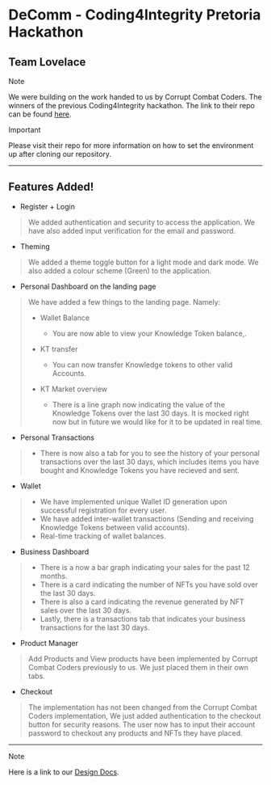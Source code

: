 # DeComm - Coding4Integrity Pretoria Hackathon
## Team Lovelace 

> [!NOTE]
> We were building on the work handed to us by Corrupt Combat Coders. The winners of the previous Coding4Integrity hackathon. The link to their repo can be found [here](https://github.com/KnowledgeFound/Coding4Integrity-DeComm-Hackathon).

> [!IMPORTANT]
> Please visit their repo for more information on how to set the environment up after cloning our repository.

---

## Features Added!

- Register + Login
> We added authentication and security to access the application. We have also added input verification for the email and password.
- Theming 
> We added a theme toggle button for a light mode and dark mode. We also added a colour scheme (Green) to the application.
- Personal Dashboard on the landing page
> We have added a few things to the landing page. Namely:
> - Wallet Balance
> 
>   - You are now able to view your Knowledge Token balance,.
> 
> - KT transfer
>
>   - You can now transfer Knowledge tokens to other valid Accounts.
>
> - KT Market overview
> 
>   - There is a line graph now indicating the value of the Knowledge Tokens over the last 30 days. It is mocked right now but in future we would like for it to be updated in real time.

- Personal Transactions
 
>   - There is now also a tab for you to see the history of your personal transactions over the last 30 days, which includes items you have bought and Knowledge Tokens you have recieved and sent.

- Wallet

>   - We have implemented unique Wallet ID generation upon successful registration for every user.
>   - We have added inter-wallet transactions (Sending and receiving Knowledge Tokens between valid accounts).
>   - Real-time tracking of wallet balances.

- Business Dashboard

> - There is a now a bar graph indicating your sales for the past 12 months.
> - There is a card indicating the number of NFTs you have sold over the last 30 days.
> - There is also a card indicating the revenue generated by NFT sales over the last 30 days.
> - Lastly, there is a transactions tab that indicates your business transactions for the last 30 days.

- Product Manager

> Add Products and View products have been implemented by Corrupt Combat Coders previously to us. We just placed them in their own tabs.

- Checkout

> The implementation has not been changed from the Corrupt Combat Coders implementation, We just added authentication to the checkout button for security reasons. The user now has to input their account password to checkout any products and NFTs they have placed.

---

> [!NOTE]
> Here is a link to our [Design Docs](https://github.com/KnowledgeFound/Coding4Integrity-DeComm-Hackathon).

